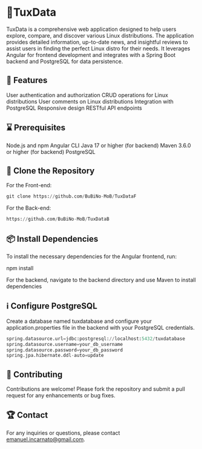 # 🌟TuxData
TuxData is a comprehensive web application designed to help users explore, compare, and discover various Linux distributions. The application provides detailed information, up-to-date news, and insightful reviews to assist users in finding the perfect Linux distro for their needs. It leverages Angular for frontend development and integrates with a Spring Boot backend and PostgreSQL for data persistence.

## 📄 Features
User authentication and authorization
CRUD operations for Linux distributions
User comments on Linux distributions
Integration with PostgreSQL
Responsive design
RESTful API endpoints

## ⌛ Prerequisites
Node.js and npm
Angular CLI
Java 17 or higher (for backend)
Maven 3.6.0 or higher (for backend)
PostgreSQL


## 📄 Clone the Repository
For the Front-end:
```py
git clone https://github.com/BuBiNo-MoB/TuxDataF
```

For the Back-end:
```py
https://github.com/BuBiNo-MoB/TuxDataB
```
## 📦 Install Dependencies
To install the necessary dependencies for the Angular frontend, run:

npm install

For the backend, navigate to the backend directory and use Maven to install dependencies


## ℹ️ Configure PostgreSQL
Create a database named tuxdatabase and configure your application.properties file in the backend with your PostgreSQL credentials.

```py
spring.datasource.url=jdbc:postgresql://localhost:5432/tuxdatabase
spring.datasource.username=your_db_username
spring.datasource.password=your_db_password
spring.jpa.hibernate.ddl-auto=update
```


## 🚀 Contributing
Contributions are welcome! Please fork the repository and submit a pull request for any enhancements or bug fixes.

## 🏆 Contact
For any inquiries or questions, please contact emanuel.incarnato@gmail.com.
